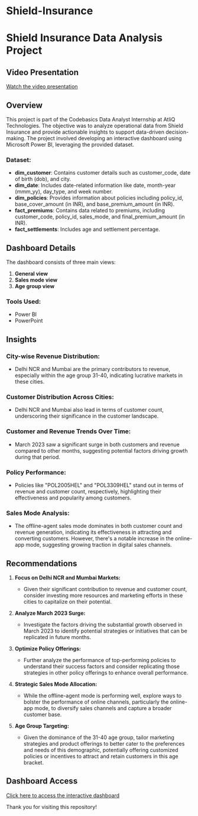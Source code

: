 # Shield-Insurance

# Shield Insurance Data Analysis Project

## Video Presentation
[Watch the video presentation](https://youtu.be/mUsYVq93crc?si=iUS0uXyafgIgOFtb)

## Overview
This project is part of the Codebasics Data Analyst Internship at AtliQ Technologies. The objective was to analyze operational data from Shield Insurance and provide actionable insights to support data-driven decision-making. The project involved developing an interactive dashboard using Microsoft Power BI, leveraging the provided dataset.

### Dataset:
- **dim_customer**: Contains customer details such as customer_code, date of birth (dob), and city.
- **dim_date**: Includes date-related information like date, month-year (mmm_yy), day_type, and week number.
- **dim_policies**: Provides information about policies including policy_id, base_cover_amount (in INR), and base_premium_amount (in INR).
- **fact_premiums**: Contains data related to premiums, including customer_code, policy_id, sales_mode, and final_premium_amount (in INR).
- **fact_settlements**: Includes age and settlement percentage.

## Dashboard Details
The dashboard consists of three main views:
1. **General view**
2. **Sales mode view**
3. **Age group view**

### Tools Used:
- Power BI
- PowerPoint

## Insights

### City-wise Revenue Distribution:
- Delhi NCR and Mumbai are the primary contributors to revenue, especially within the age group 31-40, indicating lucrative markets in these cities.

### Customer Distribution Across Cities:
- Delhi NCR and Mumbai also lead in terms of customer count, underscoring their significance in the customer landscape.

### Customer and Revenue Trends Over Time:
- March 2023 saw a significant surge in both customers and revenue compared to other months, suggesting potential factors driving growth during that period.

### Policy Performance:
- Policies like "POL2005HEL" and "POL3309HEL" stand out in terms of revenue and customer count, respectively, highlighting their effectiveness and popularity among customers.

### Sales Mode Analysis:
- The offline-agent sales mode dominates in both customer count and revenue generation, indicating its effectiveness in attracting and converting customers. However, there's a notable increase in the online-app mode, suggesting growing traction in digital sales channels.

## Recommendations

1. **Focus on Delhi NCR and Mumbai Markets:**
   - Given their significant contribution to revenue and customer count, consider investing more resources and marketing efforts in these cities to capitalize on their potential.

2. **Analyze March 2023 Surge:**
   - Investigate the factors driving the substantial growth observed in March 2023 to identify potential strategies or initiatives that can be replicated in future months.

3. **Optimize Policy Offerings:**
   - Further analyze the performance of top-performing policies to understand their success factors and consider replicating those strategies in other policy offerings to enhance overall performance.

4. **Strategic Sales Mode Allocation:**
   - While the offline-agent mode is performing well, explore ways to bolster the performance of online channels, particularly the online-app mode, to diversify sales channels and capture a broader customer base.

5. **Age Group Targeting:**
   - Given the dominance of the 31-40 age group, tailor marketing strategies and product offerings to better cater to the preferences and needs of this demographic, potentially offering customized policies or incentives to attract and retain customers in this age bracket.

## Dashboard Access
[Click here to access the interactive dashboard](https://app.powerbi.com/view?r=eyJrIjoiZWE1YzM1ZGYtNjQ0Zi00MjMzLWIyMWEtNmE4MDhiYmVlYzk3IiwidCI6ImM2ZTU0OWIzLTVmNDUtNDAzMi1hYWU5LWQ0MjQ0ZGM1YjJjNCJ9)

Thank you for visiting this repository!
